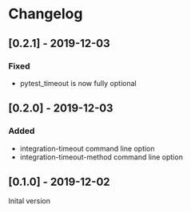 # Changelog

## [0.2.1] - 2019-12-03

### Fixed

- pytest_timeout is now fully optional

## [0.2.0] - 2019-12-03

### Added

- integration-timeout command line option
- integration-timeout-method command line option

## [0.1.0] - 2019-12-02

Inital version
